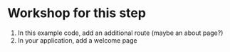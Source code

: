# Workshop for this step

1. In this example code, add an additional route (maybe an about page?)
2. In your application, add a welcome page
